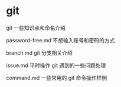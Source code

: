 # git
git 一些知识点和命名介绍

password-free.md  不想输入账号和密码的方式  

branch.md  git 分支相关介绍  

issue.md 平时操作 git 遇到的一些问题处理

command.md  一些常用的 git 命令操作样例
